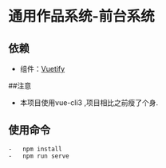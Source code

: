 # 通用作品系统-前台系统


## 依赖
-   组件：[Vuetify](https://vuetifyjs.com/zh-Hans/layout/pre-made-themes)

##注意 
- 本项目使用vue-cli3 ,项目相比之前瘦了个身.
## 使用命令

```
-   npm install
-   npm run serve
```

